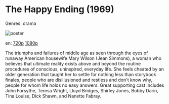 # The Happy Ending (1969)

Genres: drama

![poster](http://image.tmdb.org/t/p/w500/mAyuaWCXVHbV6l7c3Yhpwgx86HM.jpg)

en:
  [720p](magnet:?xt=urn:btih:F7146738C3E678B048F745AB3504AB76F1F56E72&tr=udp://glotorrents.pw:6969/announce&tr=udp://tracker.opentrackr.org:1337/announce&tr=udp://torrent.gresille.org:80/announce&tr=udp://tracker.openbittorrent.com:80&tr=udp://tracker.coppersurfer.tk:6969&tr=udp://tracker.leechers-paradise.org:6969&tr=udp://p4p.arenabg.ch:1337&tr=udp://tracker.internetwarriors.net:1337)
  [1080p](magnet:?xt=urn:btih:217CB0A81D4DCC333246F47CCA72E966425AF68F&tr=udp://glotorrents.pw:6969/announce&tr=udp://tracker.opentrackr.org:1337/announce&tr=udp://torrent.gresille.org:80/announce&tr=udp://tracker.openbittorrent.com:80&tr=udp://tracker.coppersurfer.tk:6969&tr=udp://tracker.leechers-paradise.org:6969&tr=udp://p4p.arenabg.ch:1337&tr=udp://tracker.internetwarriors.net:1337)
  


The triumphs and failures of middle age as seen through the eyes of runaway American housewife Mary Wilson (Jean Simmons), a woman who believes that ultimate reality exists above and beyond the routine procedures of conscious, uninspired, everyday life.  She feels cheated by an older generation that taught her to settle for nothing less than storybook finales, people who are disillusioned and restless and don't know why, people for whom life holds no easy answers.  Great supporting cast includes John Forsythe, Teresa Wright, Lloyd Bridges, Shirley Jones, Bobby Darin, Tina Louise, Dick Shawn, and Nanette Fabray.